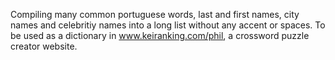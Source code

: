 Compiling many common portuguese words, last and first names, city names and celebritiy names into a long list without any accent or spaces. To be used as a dictionary in www.keiranking.com/phil, a crossword puzzle creator website.
